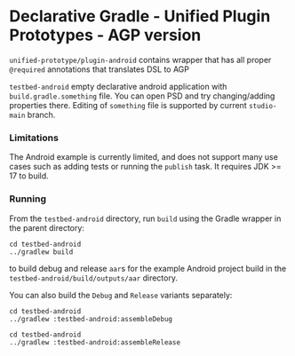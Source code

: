 # Declarative Gradle - Unified Plugin Prototypes - AGP version

`unified-prototype/plugin-android` contains wrapper that has all proper `@required` annotations that 
translates DSL to AGP

`testbed-android` empty declarative android application with `build.gradle.something` file. 
You can open PSD and try changing/adding properties there. Editing of `something` file is supported
by current `studio-main` branch.


### Limitations

The Android example is currently limited, and does not support many use cases such as adding tests or running the `publish` task.
It requires JDK >= 17 to build.

### Running 
From the `testbed-android` directory, run `build` using the Gradle wrapper in the parent directory:

```shell
cd testbed-android
../gradlew build
```

to build debug and release `aar`s for the example Android project build in the `testbed-android/build/outputs/aar` directory.

You can also build the `Debug` and `Release` variants separately:

```shell 
cd testbed-android
../gradlew :testbed-android:assembleDebug
```

```shell 
cd testbed-android
../gradlew :testbed-android:assembleRelease
```